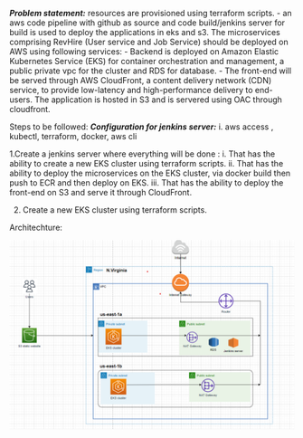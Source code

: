 ***Problem statement:***  resources are provisioned using terraform scripts. - an aws code pipeline with github as source and code build/jenkins server for build is used to deploy the applications in eks and s3. The microservices comprising RevHire (User service and Job Service) should be deployed on AWS using following services: - Backend is deployed on Amazon Elastic Kubernetes Service (EKS) for container orchestration and management, a public private vpc for the cluster and RDS for database. - The front-end will be served through AWS CloudFront, a content delivery network (CDN) service, to provide low-latency and high-performance delivery to end-users. The application is hosted in S3 and is servered using OAC through cloudfront.


Steps to be followed:
***Configuration for jenkins server:***
    i. aws access , kubectl, terraform, docker, aws cli


1.Create a jenkins server where everything will be done :
    i. That has the ability to create a new EKS cluster using terraform scripts.
    ii. That has the ability to deploy the microservices on the EKS cluster, via docker build then push to ECR and then deploy on EKS.
    iii. That has the ability to deploy the front-end on S3 and serve it through CloudFront.
    
2. Create a new EKS cluster using terraform scripts.


Architechture:

![alt text](image.png)